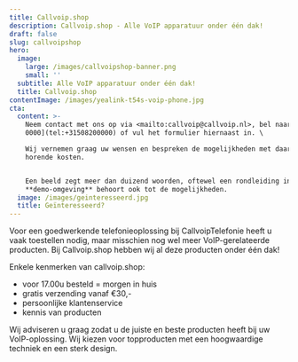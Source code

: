 ```yaml
---
title: Callvoip.shop
description: Callvoip.shop - Alle VoIP apparatuur onder één dak!
draft: false
slug: callvoipshop
hero:
  image:
    large: /images/callvoipshop-banner.png
    small: ''
  subtitle: Alle VoIP apparatuur onder één dak!
  title: Callvoip.shop
contentImage: /images/yealink-t54s-voip-phone.jpg
cta:
  content: >-
    Neem contact met ons op via <mailto:callvoip@callvoip.nl>, bel naar [050 820
    0000](tel:+31508200000) of vul het formulier hiernaast in. \

    Wij vernemen graag uw wensen en bespreken de mogelijkheden met daarbij
    horende kosten. 


    Een beeld zegt meer dan duizend woorden, oftewel een rondleiding in onze
    **demo-omgeving** behoort ook tot de mogelijkheden.
  image: /images/geinteresseerd.jpg
  title: Geïnteresseerd?
---
```

Voor een goedwerkende telefonieoplossing bij CallvoipTelefonie heeft u vaak toestellen nodig, maar misschien nog wel meer VoIP-gerelateerde producten. Bij Callvoip.shop hebben wij al deze producten onder één dak!

Enkele kenmerken van callvoip.shop:

* voor 17.00u besteld = morgen in huis
* gratis verzending vanaf €30,-
* persoonlijke klantenservice
* kennis van producten

Wij adviseren u graag zodat u de juiste en beste producten heeft bij uw VoIP-oplossing. Wij kiezen voor topproducten met een hoogwaardige techniek en een sterk design.
